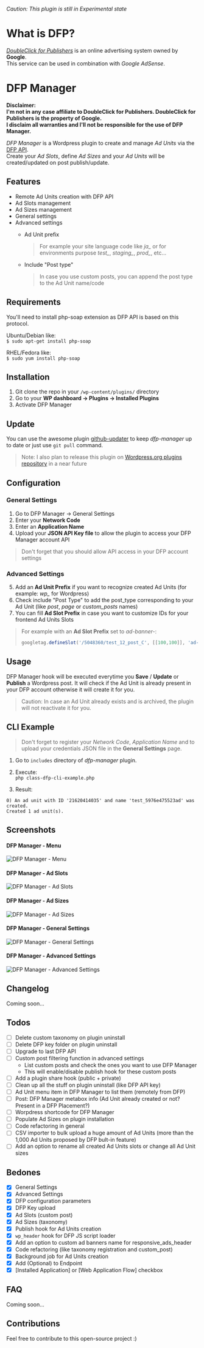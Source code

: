 _Caution: This plugin is still in Experimental state_

# What is DFP?

*[DoubleClick for Publishers](https://www.doubleclickbygoogle.com/ja/solutions/revenue-management/dfp/)* is an online advertising system owned by **Google**.  
This service can be used in combination with *Google AdSense*. 

# DFP Manager

**Disclaimer:**  
**I'm not in any case affiliate to DoubleClick for Publishers. DoubleClick for Publishers is the property of Google.**  
**I disclaim all warranties and I'll not be responsible for the use of DFP Manager.**

*DFP Manager* is a Wordpress plugin to create and manage *Ad Units* via the [DFP API](https://www.google.com/intl/en_ALL/doubleclick/tos/dfp-api-terms.html).  
Create your *Ad Slots*, define *Ad Sizes* and your *Ad Units* will be created/updated on post publish/update. 

## Features  

  + Remote Ad Units creation with DFP API
  + Ad Slots management
  + Ad Sizes management
  + General settings
  + Advanced settings
    - Ad Unit prefix  

      > For example your site language code like *ja_* or for environments purpose *test_*, *staging_*, *prod_*, etc...  

    - Include "Post type"  

      > In case you use custom posts, you can append the post type to the Ad Unit name/code

## Requirements

You'll need to install php-soap extension as DFP API is based on this protocol.

Ubuntu/Debian like:  
`$ sudo apt-get install php-soap`

RHEL/Fedora like:  
`$ sudo yum install php-soap`


## Installation

1) Git clone the repo in your `/wp-content/plugins/` directory
2) Go to your **WP dashboard -> Plugins -> Installed Plugins**
3) Activate DFP Manager


## Update  

You can use the awesome plugin [github-updater](https://github.com/afragen/github-updater/) to keep *dfp-manager* up to date or just use `git pull` command.  

> Note: I also plan to release this plugin on [Wordpress.org plugins repository](https://wordpress.org/plugins/) in a near future

## Configuration  

### General Settings

1) Go to DFP Manager -> General Settings  
2) Enter your **Network Code**  
3) Enter an **Application Name**  
4) Upload your **JSON API Key file** to allow the plugin to access your DFP Manager account API  

> Don't forget that you should allow API access in your DFP account settings  

### Advanced Settings

5) Add an **Ad Unit Prefix** if you want to recognize created Ad Units (for example: *wp_* for Wordpress)  
6) Check include "Post Type" to add the post_type corresponding to your Ad Unit  (like *post*, *page* or *custom_posts* names)
7) You can fill **Ad Slot Prefix** in case you want to customize IDs for your frontend Ad Units Slots  

> For example with an **Ad Slot Prefix** set to *ad-banner-*:
> ```javascript
> googletag.defineSlot('/5048360/test_12_post_C', [[100,100]], 'ad-banner-C').addService(googletag.pubads());
> ```

## Usage

DFP Manager hook will be executed everytime you __Save__ / __Update__ or __Publish__ a Wordpress post. It will check if the Ad Unit is already present in your DFP account otherwise it will create it for you.  

> Caution: In case an Ad Unit already exists and is archived, the plugin will not reactivate it for you.  

## CLI Example

> Don't forget to register your *Network Code*, *Application Name* and to upload your credentials JSON file in the **General Settings** page.  

1) Go to `includes` directory of *dfp-manager* plugin.

2) Execute:  
`php class-dfp-cli-example.php`

3) Result:  
```
0) An ad unit with ID '21620414035' and name 'test_5976e475523ad' was created.  
Created 1 ad unit(s).
```

## Screenshots

#### DFP Manager - Menu
![DFP Manager - Menu](./assets/screenshot-1.png)

#### DFP Manager - Ad Slots
![DFP Manager - Ad Slots](./assets/screenshot-2.png)

#### DFP Manager - Ad Sizes
![DFP Manager - Ad Sizes](./assets/screenshot-3.png)

#### DFP Manager - General Settings
![DFP Manager - General Settings](./assets/screenshot-4.png)

#### DFP Manager - Advanced Settings
![DFP Manager - Advanced Settings](./assets/screenshot-5.png)

## Changelog

Coming soon...

## Todos
  
  - [ ] Delete custom taxonomy on plugin uninstall
  - [ ] Delete DFP key folder on plugin uninstall
  - [ ] Upgrade to last DFP API
  - [ ] Custom post filtering function in advanced settings
    - List custom posts and check the ones you want to use DFP Manager
    - This will enable/disable publish hook for these custom posts
  - [ ] Add a plugin share hook (public + private)
  - [ ] Clean up all the stuff on plugin uninstall (like DFP API key)
  - [ ] Ad Unit menu item in DFP Manager to list them (remotely from DFP)
  - [ ] Post: DFP Manager metabox info (Ad Unit already created or not? Present in a DFP Placement?)
  - [ ] Worpdress shortcode for DFP Manager
  - [ ] Populate Ad Sizes on plugin installation
  - [ ] Code refactoring in general
  - [ ] CSV importer to bulk upload a huge amount of Ad Units (more than the 1,000 Ad Units proposed by DFP bult-in feature)
  - [ ] Add an option to rename all created Ad Units slots or change all Ad Unit sizes

## Bedones  

 - [x] General Settings
 - [x] Advanced Settings
 - [x] DFP configuration parameters
 - [x] DFP Key upload
 - [x] Ad Slots (custom post)
 - [x] Ad Sizes (taxonomy)
 - [x] Publish hook for Ad Units creation
 - [x] `wp_header` hook for DFP JS script loader
 - [x] Add an option to custom ad banners name for responsive_ads_header
 - [x] Code refactoring (like taxonomy registration and custom_post)
 - [x] Background job for Ad Units creation
 - [x] Add (Optional) to Endpoint
 - [x] [Installed Application] or [Web Application Flow] checkbox

## FAQ  

Coming soon...

## Contributions

Feel free to contribute to this open-source project :)